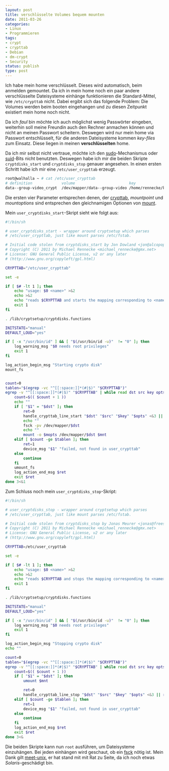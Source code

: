 ```yaml
---
layout: post
title: verschlüsselte Volumes bequem mounten
date: 2011-03-26
categories:
- Linux
- Programmieren
tags:
- crypt
- crypttab
- Debian
- dm-crypt
- Security
status: publish
type: post
---
```


Ich habe mein home verschlüsselt. Dieses wird automatisch, beim anmelden gemountet.
Da ich in mein home noch ein paar andere verschlüsselte Dateisysteme einhänge funktionieren die Standard-Mittel,
wie `/etc/crypttab` nicht. Dabei ergibt sich das folgende Problem: Die Volumes werden beim booten eingehangen
und zu diesen Zeitpunkt existiert mein home noch nicht.

Da ich _faul_ bin möchte ich auch möglichst wenig Passwörter eingeben, weiterhin soll meine Freundin
auch den Rechner anmachen können und nicht an meinen Passwort scheitern. Deswegen wird nur mein
home via Passwort entschlüsselt, für die anderen Dateisysteme kommen _key-files_ zum Einsatz. Diese
liegen in meinen __verschlüsselten__ home.


Da ich mir selbst nicht vertraue, möchte ich den [sudo](http://linux.die.net/man/8/sudo)-Mechanismus
oder [suid](http://linux.die.net/man/2/setuid)-Bits nicht benutzten. Deswegen habe ich mir die beiden
Skripte `cryptdisks_start` und `cryptdisks_stop` genauer angesehen. In einen ersten Schritt habe ich mir eine
`/etc/user_crypttab` erzeugt.

~~~sh
root@walhalla ~ # cat /etc/user_crypttab
# definition             volume                        key                                   options      mountpoint                mountoptions
data--group-video_crypt  /dev/mapper/data--group-video /home/rennecke/key-files/video-key    luks         /home/rennecke/Videos     noatime
~~~

Die ersten vier Parameter entsprechen denen, der [crypttab](http://linux.die.net/man/5/crypttab),
_mountpoint_ und _mountoptions_ sind entsprechen den gleichnamigen Optionen von
[mount](http://linux.die.net/man/8/mount).

Mein `user_cryptdisks_start`-Skript sieht wie folgt aus:

~~~ sh
#!/bin/sh

# user_cryptdisks_start - wrapper around cryptsetup which parses
# /etc/user_crypttab, just like mount parses /etc/fstab.

# Initial code stolen from cryptdisks_start by Jon Dowland <jon@alcopop.org>
# Copyright (C) 2011 by Michael Rennecke <michael_rennecke@gmx.net>
# License: GNU General Public License, v2 or any later
# (http://www.gnu.org/copyleft/gpl.html)

CRYPTTAB="/etc/user_crypttab"

set -e

if [ $# -lt 1 ]; then
	echo "usage: $0 <name>" >&2
	echo >&2
	echo "reads $CRYPTTAB and starts the mapping corresponding to <name>" >&2
	exit 1
fi

. /lib/cryptsetup/cryptdisks.functions

INITSTATE="manual"
DEFAULT_LOUD="yes"

if [ -x "/usr/bin/id" ] && [ "$(/usr/bin/id -u)"  != "0" ]; then
	log_warning_msg "$0 needs root privileges"
	exit 1
fi

log_action_begin_msg "Starting crypto disk"
mount_fs


count=0
tablen="$(egrep -vc "^[[:space:]]*(#|$)" "$CRYPTTAB")"
egrep -v "^[[:space:]]*(#|$)" "$CRYPTTAB" | while read dst src key opts mnt mopts; do
	count=$(( $count + 1 ))
	echo ""
	if [ "$1" = "$dst" ]; then
		ret=0
		handle_crypttab_line_start "$dst" "$src" "$key" "$opts" <&3 || ret=$?
		echo ""
		fsck -pv /dev/mapper/$dst
		echo ""
		mount -o $mopts /dev/mapper/$dst $mnt
	elif [ $count -ge $tablen ]; then
		ret=1
		device_msg "$1" "failed, not found in user_crypttab"
	else
		continue
	fi
	umount_fs
	log_action_end_msg $ret
	exit $ret
done 3<&1
~~~

Zum Schluss noch mein  `user_cryptdisks_stop`-Skript:

~~~ sh
#!/bin/sh

# user_cryptdisks_stop - wrapper around cryptsetup which parses
# /etc/user_crypttab, just like mount parses /etc/fstab.

# Initial code stolen from cryptdisks_stop by Jonas Meurer <jonas@freesources.org>
# Copyright (C) 2011 by Michael Rennecke <michael_rennecke@gmx.net>
# License: GNU General Public License, v2 or any later
# (http://www.gnu.org/copyleft/gpl.html)

CRYPTTAB=/etc/user_crypttab

set -e

if [ $# -lt 1 ]; then
	echo "usage: $0 <name>" >&2
	echo >&2
	echo "reads $CRYPTTAB and stops the mapping corresponding to <name>" >&2
	exit 1
fi

. /lib/cryptsetup/cryptdisks.functions

INITSTATE="manual"
DEFAULT_LOUD="yes"

if [ -x "/usr/bin/id" ] && [ "$(/usr/bin/id -u)"  != "0" ]; then
	log_warning_msg "$0 needs root privileges"
	exit 1
fi

log_action_begin_msg "Stopping crypto disk"
echo ""

count=0
tablen="$(egrep -vc "^[[:space:]]*(#|$)" "$CRYPTTAB")"
egrep -v "^[[:space:]]*(#|$)" "$CRYPTTAB" | while read dst src key opts mnt mopts; do
	count=$(( $count + 1 ))
	if [ "$1" = "$dst" ]; then
		umount $mnt

		ret=0
		handle_crypttab_line_stop "$dst" "$src" "$key" "$opts" <&3 || ret=$?
	elif [ $count -ge $tablen ]; then
		ret=1
		device_msg "$1" "failed, not found in user_crypttab"
	else
		continue
	fi
	log_action_end_msg $ret
	exit $ret
done 3<&
~~~


Die beiden Skripte kann nun `root` ausführen, um Dateisysteme einzuhängen. Bei jeden einhängen
wird geschaut, ob ein [fsck] nötig ist.
Mein Dank gilt [meet-unix], er hat stand mit mit Rat zu
Seite, da ich noch etwas _Solaris_-geschädigt bin.

[fsck]: http://linux.die.net/man/8/fsck
[meet-unix]: https://blog.meet-unix.org/
